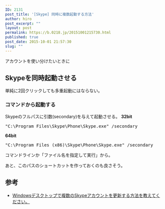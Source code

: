 ```yaml
---
ID: 2131
post_title: '[Skype] 同時に複数起動する方法'
author: hiro
post_excerpt: ""
layout: post
permalink: https://b.0218.jp/20151001215730.html
published: true
post_date: 2015-10-01 21:57:30
slug: ""
---
```

アカウントを使い分けたいときに
<!--more-->
<h2>Skypeを同時起動させる</h2>
単純に2回クリックしても多重起動にはならない。

<h3>コマンドから起動する</h3>
Skypeのフルパスに引数(secondary)を与えて起動させる。
<b>32bit</b>
<pre class="cmd">"C:\Program Files\Skype\Phone\Skype.exe" /secondary</pre>
<b>64bit</b>
<pre class="cmd">"C:\Program Files (x86)\Skype\Phone\Skype.exe" /secondary</pre>
コマンドラインか「ファイル名を指定して実行」から。

あと、このパスのショートカットを作っておくのも良さそう。
<h2>参考</h2>
<ul>
<li><a href="https://support.skype.com/ja/faq/FA829/" target="_blank">Windowsデスクトップで複数のSkypeアカウントを更新する方法を教えてください。</a></li>
</ul>